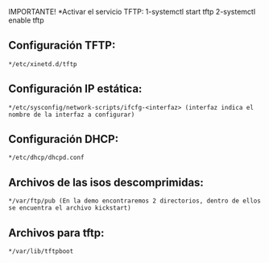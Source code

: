 IMPORTANTE!
	*Activar el servicio TFTP: 1-systemctl start tftp 2-systemctl enable tftp
## Configuración TFTP:
	*/etc/xinetd.d/tftp
## Configuración IP estática:
	*/etc/sysconfig/network-scripts/ifcfg-<interfaz> (interfaz indica el nombre de la interfaz a configurar)
## Configuración DHCP:
	*/etc/dhcp/dhcpd.conf
## Archivos de las isos descomprimidas:
	*/var/ftp/pub (En la demo encontraremos 2 directorios, dentro de ellos se encuentra el archivo kickstart)
## Archivos para tftp:
	*/var/lib/tftpboot
